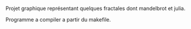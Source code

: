 Projet graphique représentant quelques fractales dont mandelbrot et julia.

Programme a compiler a partir du makefile.
